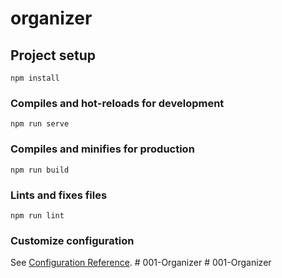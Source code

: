 # organizer

## Project setup
```
npm install
```

### Compiles and hot-reloads for development
```
npm run serve
```

### Compiles and minifies for production
```
npm run build
```

### Lints and fixes files
```
npm run lint
```

### Customize configuration
See [Configuration Reference](https://cli.vuejs.org/config/).
#   0 0 1 - O r g a n i z e r  
 #   0 0 1 - O r g a n i z e r  
 